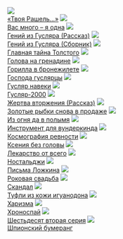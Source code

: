 ![](/books/sf_humor/Кир%20Булычев/«Твоя%20Рашель...».jpg)  
[«Твоя Рашель...»](/books/sf_humor/Кир%20Булычев/«Твоя%20Рашель...»)
![](/books/sf_humor/Кир%20Булычев/Вас%20много%20–%20я%20одна.jpg)  
[Вас много – я одна](/books/sf_humor/Кир%20Булычев/Вас%20много%20–%20я%20одна)
![](/books/sf_humor/Кир%20Булычев/Гений%20из%20Гусляра%20(Рассказ).jpg)  
[Гений из Гусляра (Рассказ)](/books/sf_humor/Кир%20Булычев/Гений%20из%20Гусляра%20(Рассказ))
![](/books/sf_humor/Кир%20Булычев/Гений%20из%20Гусляра%20(Сборник).jpg)  
[Гений из Гусляра (Сборник)](/books/sf_humor/Кир%20Булычев/Гений%20из%20Гусляра%20(Сборник))
![](/books/sf_humor/Кир%20Булычев/Главная%20тайна%20Толстого.jpg)  
[Главная тайна Толстого](/books/sf_humor/Кир%20Булычев/Главная%20тайна%20Толстого)
![](/books/sf_humor/Кир%20Булычев/Голова%20на%20гренадине.jpg)  
[Голова на гренадине](/books/sf_humor/Кир%20Булычев/Голова%20на%20гренадине)
![](/books/sf_humor/Кир%20Булычев/Горилла%20в%20бронежилете.jpg)  
[Горилла в бронежилете](/books/sf_humor/Кир%20Булычев/Горилла%20в%20бронежилете)
![](/books/sf_humor/Кир%20Булычев/Господа%20гуслярцы.jpg)  
[Господа гуслярцы](/books/sf_humor/Кир%20Булычев/Господа%20гуслярцы)
![](/books/sf_humor/Кир%20Булычев/Гусляр%20навеки.jpg)  
[Гусляр навеки](/books/sf_humor/Кир%20Булычев/Гусляр%20навеки)
![](/books/sf_humor/Кир%20Булычев/Гусляр-2000.jpg)  
[Гусляр-2000](/books/sf_humor/Кир%20Булычев/Гусляр-2000)
![](/books/sf_humor/Кир%20Булычев/Жертва%20вторжения%20(Рассказ).jpg)  
[Жертва вторжения (Рассказ)](/books/sf_humor/Кир%20Булычев/Жертва%20вторжения%20(Рассказ))
![](/books/sf_humor/Кир%20Булычев/Золотые%20рыбки%20снова%20в%20продаже.jpg)  
[Золотые рыбки снова в продаже](/books/sf_humor/Кир%20Булычев/Золотые%20рыбки%20снова%20в%20продаже)
![](/books/sf_humor/Кир%20Булычев/Из%20огня%20да%20в%20полымя.jpg)  
[Из огня да в полымя](/books/sf_humor/Кир%20Булычев/Из%20огня%20да%20в%20полымя)
![](/books/sf_humor/Кир%20Булычев/Инструмент%20для%20вундеркинда.jpg)  
[Инструмент для вундеркинда](/books/sf_humor/Кир%20Булычев/Инструмент%20для%20вундеркинда)
![](/books/sf_humor/Кир%20Булычев/Космография%20ревности.jpg)  
[Космография ревности](/books/sf_humor/Кир%20Булычев/Космография%20ревности)
![](/books/sf_humor/Кир%20Булычев/Ксения%20без%20головы.jpg)  
[Ксения без головы](/books/sf_humor/Кир%20Булычев/Ксения%20без%20головы)
![](/books/sf_humor/Кир%20Булычев/Лекарство%20от%20всего.jpg)  
[Лекарство от всего](/books/sf_humor/Кир%20Булычев/Лекарство%20от%20всего)
![](/books/sf_humor/Кир%20Булычев/Ностальджи.jpg)  
[Ностальджи](/books/sf_humor/Кир%20Булычев/Ностальджи)
![](/books/sf_humor/Кир%20Булычев/Письма%20Ложкина.jpg)  
[Письма Ложкина](/books/sf_humor/Кир%20Булычев/Письма%20Ложкина)
![](/books/sf_humor/Кир%20Булычев/Роковая%20свадьба.jpg)  
[Роковая свадьба](/books/sf_humor/Кир%20Булычев/Роковая%20свадьба)
![](/books/sf_humor/Кир%20Булычев/Скандал.jpg)  
[Скандал](/books/sf_humor/Кир%20Булычев/Скандал)
![](/books/sf_humor/Кир%20Булычев/Туфли%20из%20кожи%20игуанодона.jpg)  
[Туфли из кожи игуанодона](/books/sf_humor/Кир%20Булычев/Туфли%20из%20кожи%20игуанодона)
![](/books/sf_humor/Кир%20Булычев/Харизма.jpg)  
[Харизма](/books/sf_humor/Кир%20Булычев/Харизма)
![](/books/sf_humor/Кир%20Булычев/Хроноспай.jpg)  
[Хроноспай](/books/sf_humor/Кир%20Булычев/Хроноспай)
![](/books/sf_humor/Кир%20Булычев/Шестьдесят%20вторая%20серия.jpg)  
[Шестьдесят вторая серия](/books/sf_humor/Кир%20Булычев/Шестьдесят%20вторая%20серия)
![](/books/sf_humor/Кир%20Булычев/Шпионский%20бумеранг.jpg)  
[Шпионский бумеранг](/books/sf_humor/Кир%20Булычев/Шпионский%20бумеранг)